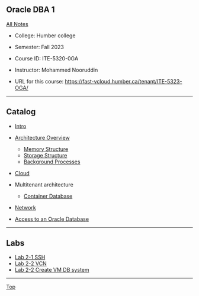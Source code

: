## Oracle DBA 1

[All Notes](../../index.md)

- College: Humber college
- Semester: Fall 2023
- Course ID: ITE-5320-0GA
- Instructor: Mohammed Nooruddin

- URL for this course:
  https://fast-vcloud.humber.ca/tenant/ITE-5323-OGA/

---

## Catalog

- [Intro](./intro/intro.md)

- [Architecture Overview](./architecture/architecture.md)

  - [Memory Structure](./architecture/memory_structure.md)
  - [Storage Structure](./storage/storage.md)
  - [Background Processes](./process/process.md)

- [Cloud](./cloud/cloud.md)

- Multitenant architecture

  - [Container Database](./container_db/container_db.md)

- [Network](./network/network.md)

- [Access to an Oracle Database](./access/access.md)

---

## Labs

- [Lab 2-1 SSH](./lab/lab_2_1.md)
- [Lab 2-2 VCN](./lab/lab_2_2.md)
- [Lab 2-2 Create VM DB system](./lab/lab_2_3.md)

---

[Top](#project-management)
